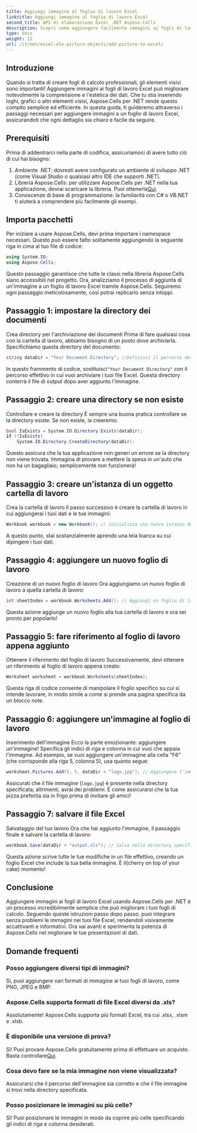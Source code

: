 ```yaml
---
title: Aggiungi immagine al foglio di lavoro Excel
linktitle: Aggiungi immagine al foglio di lavoro Excel
second_title: API di elaborazione Excel .NET Aspose.Cells
description: Scopri come aggiungere facilmente immagini ai fogli di lavoro Excel con Aspose.Cells per .NET in questa guida completa passo dopo passo. Migliora i tuoi fogli di calcolo.
type: docs
weight: 12
url: /it/net/excel-ole-picture-objects/add-picture-to-excel/
---
```

## Introduzione
Quando si tratta di creare fogli di calcolo professionali, gli elementi visivi sono importanti! Aggiungere immagini ai fogli di lavoro Excel può migliorare notevolmente la comprensione e l'estetica dei dati. Che tu stia inserendo loghi, grafici o altri elementi visivi, Aspose.Cells per .NET rende questo compito semplice ed efficiente. In questa guida, ti guideremo attraverso i passaggi necessari per aggiungere immagini a un foglio di lavoro Excel, assicurandoti che ogni dettaglio sia chiaro e facile da seguire.
## Prerequisiti
Prima di addentrarci nella parte di codifica, assicuriamoci di avere tutto ciò di cui hai bisogno:
1. Ambiente .NET: dovresti avere configurato un ambiente di sviluppo .NET (come Visual Studio o qualsiasi altro IDE che supporti .NET).
2.  Libreria Aspose.Cells: per utilizzare Aspose.Cells per .NET nella tua applicazione, dovrai scaricare la libreria. Puoi ottenerla[Qui](https://releases.aspose.com/cells/net/).
3. Conoscenze di base di programmazione: la familiarità con C# o VB.NET ti aiuterà a comprendere più facilmente gli esempi.
## Importa pacchetti
Per iniziare a usare Aspose.Cells, devi prima importare i namespace necessari. Questo può essere fatto solitamente aggiungendo la seguente riga in cima al tuo file di codice:
```csharp
using System.IO;
using Aspose.Cells;
```
Questo passaggio garantisce che tutte le classi nella libreria Aspose.Cells siano accessibili nel progetto.
Ora, analizziamo il processo di aggiunta di un'immagine a un foglio di lavoro Excel tramite Aspose.Cells. Seguiremo ogni passaggio meticolosamente, così potrai replicarlo senza intoppi.
## Passaggio 1: impostare la directory dei documenti
Crea directory per l'archiviazione dei documenti
Prima di fare qualsiasi cosa con la cartella di lavoro, abbiamo bisogno di un posto dove archiviarla. Specifichiamo questa directory del documento:
```csharp
string dataDir = "Your Document Directory"; //Definisci il percorso desiderato.
```
 In questo frammento di codice, sostituisci`"Your Document Directory"` con il percorso effettivo in cui vuoi archiviare i tuoi file Excel. Questa directory conterrà il file di output dopo aver aggiunto l'immagine.
## Passaggio 2: creare una directory se non esiste
Controllare e creare la directory
È sempre una buona pratica controllare se la directory esiste. Se non esiste, la creeremo:
```csharp
bool IsExists = System.IO.Directory.Exists(dataDir);
if (!IsExists)
    System.IO.Directory.CreateDirectory(dataDir);
```
Questo assicura che la tua applicazione non generi un errore se la directory non viene trovata. Immagina di provare a mettere la spesa in un'auto che non ha un bagagliaio; semplicemente non funzionerà!
## Passaggio 3: creare un'istanza di un oggetto cartella di lavoro
Crea la cartella di lavoro
Il passo successivo è creare la cartella di lavoro in cui aggiungerai i tuoi dati e le tue immagini:
```csharp
Workbook workbook = new Workbook(); // Inizializza una nuova istanza della cartella di lavoro.
```
A questo punto, stai sostanzialmente aprendo una tela bianca su cui dipingere i tuoi dati.
## Passaggio 4: aggiungere un nuovo foglio di lavoro
Creazione di un nuovo foglio di lavoro
Ora aggiungiamo un nuovo foglio di lavoro a quella cartella di lavoro:
```csharp
int sheetIndex = workbook.Worksheets.Add(); // Aggiungi un foglio di lavoro e ottieni il suo indice.
```
Questa azione aggiunge un nuovo foglio alla tua cartella di lavoro e ora sei pronto per popolarlo!
## Passaggio 5: fare riferimento al foglio di lavoro appena aggiunto
Ottenere il riferimento del foglio di lavoro
Successivamente, devi ottenere un riferimento al foglio di lavoro appena creato:
```csharp
Worksheet worksheet = workbook.Worksheets[sheetIndex];
```
Questa riga di codice consente di manipolare il foglio specifico su cui si intende lavorare, in modo simile a come si prende una pagina specifica da un blocco note.
## Passaggio 6: aggiungere un'immagine al foglio di lavoro
Inserimento dell'immagine
Ecco la parte emozionante: aggiungere un'immagine! Specifica gli indici di riga e colonna in cui vuoi che appaia l'immagine. Ad esempio, se vuoi aggiungere un'immagine alla cella "F6" (che corrisponde alla riga 5, colonna 5), usa quanto segue:
```csharp
worksheet.Pictures.Add(5, 5, dataDir + "logo.jpg"); // Aggiungere l'immagine.
```
Assicurati che il file immagine (`logo.jpg`) è presente nella directory specificata; altrimenti, avrai dei problemi. È come assicurarsi che la tua pizza preferita sia in frigo prima di invitare gli amici!
## Passaggio 7: salvare il file Excel
Salvataggio del tuo lavoro
Ora che hai aggiunto l'immagine, il passaggio finale è salvare la cartella di lavoro:
```csharp
workbook.Save(dataDir + "output.xls"); // Salva nella directory specificata.
```
 Questa azione scrive tutte le tue modifiche in un file effettivo, creando un foglio Excel che include la tua bella immagine. È il{cherry on top of your cake} momento!
## Conclusione
Aggiungere immagini ai fogli di lavoro Excel usando Aspose.Cells per .NET è un processo incredibilmente semplice che può migliorare i tuoi fogli di calcolo. Seguendo queste istruzioni passo dopo passo, puoi integrare senza problemi le immagini nei tuoi file Excel, rendendoli visivamente accattivanti e informativi. Ora vai avanti e sperimenta la potenza di Aspose.Cells nel migliorare le tue presentazioni di dati.
## Domande frequenti
### Posso aggiungere diversi tipi di immagini?
Sì, puoi aggiungere vari formati di immagine ai tuoi fogli di lavoro, come PNG, JPEG e BMP.
### Aspose.Cells supporta formati di file Excel diversi da .xls?
Assolutamente! Aspose.Cells supporta più formati Excel, tra cui .xlsx, .xlsm e .xlsb.
### È disponibile una versione di prova?
Sì! Puoi provare Aspose.Cells gratuitamente prima di effettuare un acquisto. Basta controllare[Qui](https://releases.aspose.com/).
### Cosa devo fare se la mia immagine non viene visualizzata?
Assicurarsi che il percorso dell'immagine sia corretto e che il file immagine si trovi nella directory specificata.
### Posso posizionare le immagini su più celle?
Sì! Puoi posizionare le immagini in modo da coprire più celle specificando gli indici di riga e colonna desiderati.